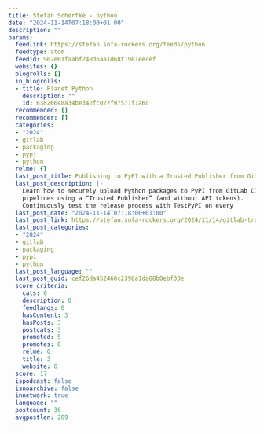 ```yaml
---
title: Stefan Scherfke - python
date: "2024-11-14T07:18:00+01:00"
description: ""
params:
  feedlink: https://stefan.sofa-rockers.org/feeds/python
  feedtype: atom
  feedid: 902e01faabf248d6aa1d68f1981eecef
  websites: {}
  blogrolls: []
  in_blogrolls:
  - title: Planet Python
    description: ""
    id: 63826648a34be342fc027f97571f1a6c
  recommended: []
  recommender: []
  categories:
  - "2024"
  - gitlab
  - packaging
  - pypi
  - python
  relme: {}
  last_post_title: Publishing to PyPI with a Trusted Publisher from GitLab CI/CD
  last_post_description: |-
    Learn how to securely upload Python packages to PyPI from GitLab CI/CD
    pipelines using a “Trusted Publisher” (and without API tokens).
    Continuously test the release process with TestPyPI on every
  last_post_date: "2024-11-14T07:18:00+01:00"
  last_post_link: https://stefan.sofa-rockers.org/2024/11/14/gitlab-trusted-publisher/
  last_post_categories:
  - "2024"
  - gitlab
  - packaging
  - pypi
  - python
  last_post_language: ""
  last_post_guid: cef26da452460c2398a1da88b0ebf33e
  score_criteria:
    cats: 0
    description: 0
    feedlangs: 0
    hasContent: 3
    hasPosts: 3
    postcats: 3
    promoted: 5
    promotes: 0
    relme: 0
    title: 3
    website: 0
  score: 17
  ispodcast: false
  isnoarchive: false
  innetwork: true
  language: ""
  postcount: 36
  avgpostlen: 289
---
```

